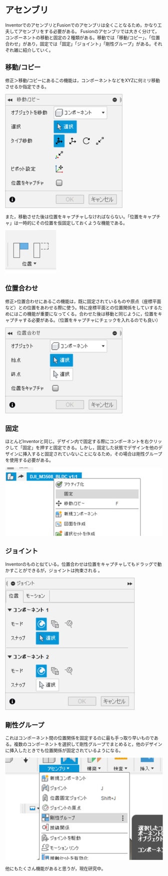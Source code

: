 # アセンブリ
InventorでのアセンブリとFusionでのアセンブリは全くことなるため，かなり工夫してアセンブリをする必要がある。
Fusionのアセンブリでは大きく分けて，コンポーネントの移動と固定の２種類がある。移動では「移動/コピー」，「位置合わせ」があり，固定では「固定」「ジョイント」「剛性グループ」がある。それぞれ雑に紹介していく。

## 移動/コピー
修正＞移動/コピーにあるこの機能は，コンポーネントなどをXYZに何ミリ移動させるか指定できる。

![](images/20220712021510.png)

また，移動させた後は位置をキャプチャしなければならない。「位置をキャプチャ」は一時的にその位置を仮固定しておくような機能である。

![](images/20220712021515.png)

## 位置合わせ
修正>位置合わせにあるこの機能は，既に固定されているものや原点（座標平面など）との位置をあわせる際に使う。特に座標平面との位置関係をしていするためにはこの機能が重要になってくる。合わせた後は移動と同じように，位置をキャプチャする必要がある。（位置をキャプチャにチェックを入れるのでも良い）

![](images/20220712022034.png)

## 固定
ほとんどInventorと同じ。デザイン内で固定する際にコンポーネントを右クリックして「固定」を押すと固定できる。しかし，固定した状態でデザインを他のデザインに挿入すると固定されていないことになるため，その場合は剛性グループを使用する必要がある。

![](images/20220712022423.png)

## ジョイント
Inventorのものと似ている。位置合わせは位置をキャプチャしてもドラッグで動かすことができるが，ジョイントは拘束される
。

![](images/20220712022426.png)

## 剛性グループ
これはコンポーネント間の位置関係を固定するのに最も手っ取り早いものである。複数のコンポーネントを選択して剛性グループでまとめると，他のデザインに挿入したときでも位置関係が固定されているようになる。

![](images/20220712022741.png)

他にもたくさん機能があると思うが，現在研究中。